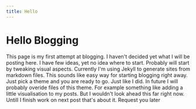 ```yaml
---
title: Hello
---
```


# Hello Blogging

This page is my first attempt at blogging. I haven't decided yet what I will be posting here. I have few ideas, yet no idea where to start. Probably will start by tweaking visual aspects. Currently I'm using Jekyll to generate sites from markdown files. This sounds like easy way for starting blogging right away. Just pick a theme and you are ready to go. Just like I did. In future I will probably overide files of this theme. For example something like adding a little visualisation to my posts. But I wouldn't look ahead this far right now. Untill I finish work on next post that's about it. Request you later
